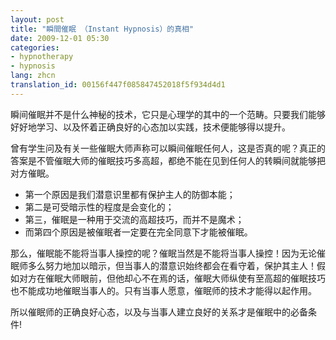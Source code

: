 ```yaml
---
layout: post
title: "瞬間催眠 （Instant Hypnosis）的真相"
date: 2009-12-01 05:30
categories:
- hypnotherapy
- hypnosis
lang: zhcn
translation_id: 00156f447f085847452018f5f934d4d1
---
```


瞬间催眠并不是什么神秘的技术，它只是心理学的其中的一个范畴。只要我们能够好好地学习、以及怀着正确良好的心态加以实践，技术便能够得以提升。

曾有学生问及有关一些催眠大师声称可以瞬间催眠任何人，这是否真的呢？真正的答案是不管催眠大师的催眠技巧多高超，都绝不能在见到任何人的转瞬间就能够把对方催眠。

* 第一个原因是我们潜意识里都有保护主人的防御本能；
* 第二是可受暗示性的程度是会变化的；
* 第三，催眠是一种用于交流的高超技巧，而并不是魔术；
* 而第四个原因是被催眠者一定要在完全同意下才能被催眠。

那么，催眠能不能将当事人操控的呢？催眠当然是不能将当事人操控！因为无论催眠师多么努力地加以暗示，但当事人的潜意识始终都会在看守着，保护其主人！假如对方在催眠大师眼前，但他却心不在焉的话，催眠大师纵使有至高超的催眠技巧也不能成功地催眠当事人的。只有当事人愿意，催眠师的技术才能得以起作用。

所以催眠师的正确良好心态，以及与当事人建立良好的关系才是催眠中的必备条件!
